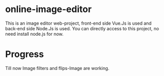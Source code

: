 # online-image-editor
This is an image editor web-project, front-end side Vue.Js is used and back-end side Node.Js is used.
You can directly access to this project, no need install node.js for now.

# Progress 
Till now Image filters and flips-Image are working.

